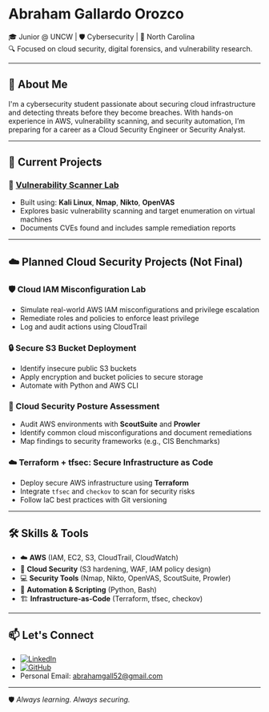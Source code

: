 # Abraham Gallardo Orozco

🎓 Junior @ UNCW | 🛡️ Cybersecurity | 📍 North Carolina  
🔍 Focused on cloud security, digital forensics, and vulnerability research.

---

## 💼 About Me

I'm a cybersecurity student passionate about securing cloud infrastructure and detecting threats before they become breaches. With hands-on experience in AWS, vulnerability scanning, and security automation, I’m preparing for a career as a Cloud Security Engineer or Security Analyst.

---

## 🔧 Current Projects

### 🔐 [Vulnerability Scanner Lab](https://github.com/your-username/vulnerability-scanner-lab)
- Built using: **Kali Linux**, **Nmap**, **Nikto**, **OpenVAS**
- Explores basic vulnerability scanning and target enumeration on virtual machines
- Documents CVEs found and includes sample remediation reports

---

## ☁️ Planned Cloud Security Projects (Not Final)

### 🛡️ Cloud IAM Misconfiguration Lab
- Simulate real-world AWS IAM misconfigurations and privilege escalation
- Remediate roles and policies to enforce least privilege
- Log and audit actions using CloudTrail

### 🔒 Secure S3 Bucket Deployment
- Identify insecure public S3 buckets
- Apply encryption and bucket policies to secure storage
- Automate with Python and AWS CLI

### 🧰 Cloud Security Posture Assessment
- Audit AWS environments with **ScoutSuite** and **Prowler**
- Identify common cloud misconfigurations and document remediations
- Map findings to security frameworks (e.g., CIS Benchmarks)

### ☁️ Terraform + tfsec: Secure Infrastructure as Code
- Deploy secure AWS infrastructure using **Terraform**
- Integrate `tfsec` and `checkov` to scan for security risks
- Follow IaC best practices with Git versioning

---

## 🛠 Skills & Tools

- ☁️ **AWS** (IAM, EC2, S3, CloudTrail, CloudWatch)
- 🔐 **Cloud Security** (S3 hardening, WAF, IAM policy design)
- 💻 **Security Tools** (Nmap, Nikto, OpenVAS, ScoutSuite, Prowler)
- 🧪 **Automation & Scripting** (Python, Bash)
- 🏗️ **Infrastructure-as-Code** (Terraform, tfsec, checkov)

---

## 📫 Let's Connect

- [![LinkedIn](https://img.shields.io/badge/LinkedIn-Connect-blue?logo=linkedin)](https://www.linkedin.com/in/abrahamgo)  
- [![GitHub](https://img.shields.io/badge/GitHub-Follow-black?logo=github)](https://github.com/abrahamgo52)
- Personal Email: abrahamgall52@gmail.com

---

🛡️ *Always learning. Always securing.*
